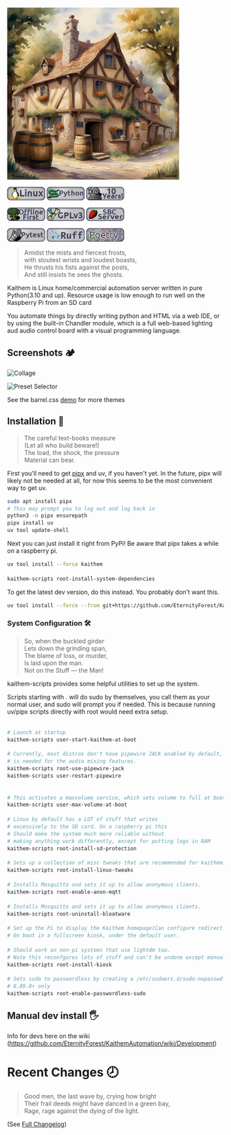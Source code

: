 ![AI generated picture of a tavern](kaithem/data/static/img/nov23-ai-watercolor-tavern.webp)

![Linux](badges/linux.png)
![Python](badges/python.png)
![Ten Year Project](badges/ten-years.png)

![Offline First](badges/offline-first.png)
![GPLv3 Badge](badges/gpl-v3.png)
![Single Board Computer badge](badges/sbc.png)

![Pytest](badges/pytest.png)
![Ruff](badges/ruff.png)
![Poetry](badges/poetry.png)


> Amidst the mists and fiercest frosts,\
> with stoutest wrists and loudest boasts,\
> He thrusts his fists against the posts,\
> And still insists he sees the ghosts.

Kaithem is Linux home/commercial automation server written in pure Python(3.10 and up). Resource usage is low enough to run well on the Raspberry Pi from an SD card

You automate things by directly writing python and HTML via a web IDE, or by using the built-in Chandler module, which is a full web-based lighting aud audio control board with a visual programming language.

## Screenshots 🏕️

![Collage](screenshots/collage.avif)

![Preset Selector](screenshots/preset-selection.avif)

See the barrel.css [demo](https://eternityforest.github.io/barrel.css/) for more themes


## Installation 🌲

>The careful text-books measure\
>  (Let all who build beware!)\
> The load, the shock, the pressure\
>  Material can bear.


First you'll need to get [pipx](https://pipx.pypa.io/stable/installation/) and uv, if you haven't yet.  In the future, pipx will likely not be needed at all, for now this seems to be the most convenient way to get uv.

```bash
sudo apt install pipx
# This may prompt you to log out and log back in
python3 -m pipx ensurepath
pipx install uv
uv tool update-shell
```

Next you can just install it right from PyPi!
Be aware that pipx takes a while on a raspberry pi.

```bash
uv tool install --force kaithem

kaithem-scripts root-install-system-dependencies

```

To get the latest dev version, do this instead.  You probably don't want this.
```bash
uv tool install --force --from git+https://github.com/EternityForest/KaithemAutomation kaithem
```

### System Configuration 🛠️

> So, when the buckled girder\
>  Lets down the grinding span,\
> The blame of loss, or murder,\
>  Is laid upon the man.\
>    Not on the Stuff — the Man!

kaithem-scripts provides some helpful utilities to set up the system.

Scripts starting with . will do sudo by themselves, you call them as your normal user,
and sudo will prompt you if needed.  This is because running uv/pipx scripts directly with root
would need extra setup.

```bash

# Launch at startup
kaithem-scripts user-start-kaithem-at-boot

# Currently, most distros don't have pipewire JACK enabled by default, which
# is needed for the audio mixing features.
kaithem-scripts root-use-pipewire-jack
kaithem-scripts user-restart-pipewire


# This activates a maxvolume service, which sets volume to full at boot.
kaithem-scripts user-max-volume-at-boot

# Linux by default has a LOT of stuff that writes
# excessively to the SD card. On a raspberry pi this
# Should make the system much more reliable without
# making anything work differently, except for putting logs in RAM
kaithem-scripts root-install-sd-protection

# Sets up a collection of misc tweaks that are recommended for kaithem.
kaithem-scripts root-install-linux-tweaks

# Installs Mosquitto and sets it up to allow anonymous clients.
kaithem-scripts root-enable-anon-mqtt

# Installs Mosquitto and sets it up to allow anonymous clients.
kaithem-scripts root-uninstall-bloatware

# Set up the Pi to display the Kaithem homepage(Can configure redirect in settings)
# On boot in a fullscreen kiosk, under the default user.

# Should work on non-pi systems that use lightdm too.
# Note this reconfgures lots of stuff and can't be undone except manually.
kaithem-scripts root-install-kiosk

# Sets sudo to passwordless by creating a /etc/sudoers.d/sudo-nopasswd file
# 0.89.0+ only
kaithem-scripts root-enable-passwordless-sudo

```

## Manual dev install 🖐️

Info for devs here on the wiki (https://github.com/EternityForest/KaithemAutomation/wiki/Development)


Recent Changes 🕗
============
> Good men, the last wave by, crying how bright\
> Their frail deeds might have danced in a green bay,\
> Rage, rage against the dying of the light.

(See [Full Changelog](kaithem/src/docs/changes.md))

